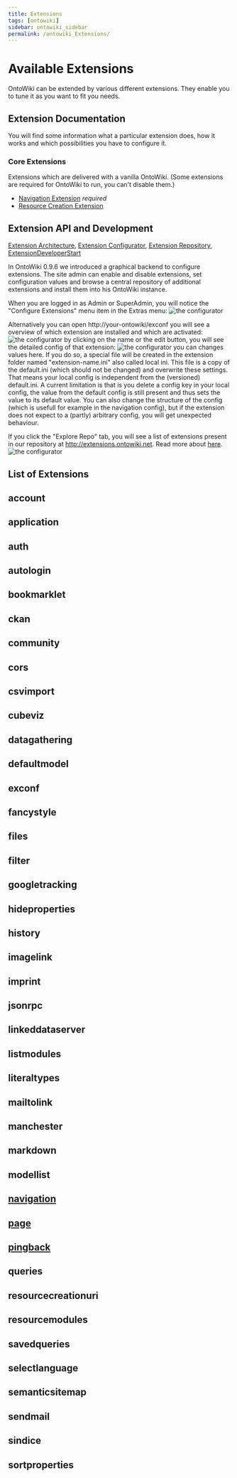 ```yaml
---
title: Extensions
tags: [ontowiki]
sidebar: ontowiki_sidebar
permalink: /ontowiki_Extensions/
---
```

# Available Extensions

OntoWiki can be extended by various different extensions. They enable you to tune it as you want to fit you needs.

## Extension Documentation
You will find some information what a particular extension does, how it works and which possibilities you have to configure it.

### Core Extensions
Extensions which are delivered with a vanilla OntoWiki. (Some extensions are required for OntoWiki to run, you can't disable them.)

* [Navigation Extension](http://docs.ontowiki.net/ontowiki_Navigation-Extension/) _required_
* [Resource Creation Extension](http://docs.ontowiki.net/ontowiki_Resource-Creation-Extension/)

## Extension API and Development
[Extension Architecture](http://docs.ontowiki.net/ontowiki_Extension-Architecture/),
[Extension Configurator](http://docs.ontowiki.net/ontowiki_Extension-Configurator/),
[Extension Repository](http://docs.ontowiki.net/ontowiki_Extension-Repository/),
[ExtensionDeveloperStart](http://docs.ontowiki.net/ontowiki_Extensions-Developer)

In OntoWiki 0.9.6 we introduced a graphical backend to configure extensions. The site admin can enable and disable extensions, set configuration values and browse a central repository of additional extensions and install them into his OntoWiki instance.

When you are logged in as Admin or SuperAdmin, you will notice the "Configure Extensions" menu item in the Extras menu:
![the configurator](https://github.com/AKSW/OntoWiki/wiki/images/exconf-open.png)

Alternatively you can open http://your-ontowiki/exconf
you will see a overview of which extension are installed and which are activated:
![the configurator](https://github.com/AKSW/OntoWiki/wiki/images/exconf-list.png)
by clicking on the name or the edit button, you will see the detailed config of that extension:
![the configurator](https://github.com/AKSW/OntoWiki/wiki/images/exconf-configure.png)
you can changes values here. If you do so, a special file will be created in the extension folder named "extension-name.ini" also called local ini. This file is a copy of the default.ini (which should not be changed) and overwrite these settings. That means your local config is independent from the (versioned) default.ini. A current limitation is that is you delete a config key in your local config, the value from the default config is still present and thus sets the value to its default value. You can also change the structure of the config (which is usefull for example in the navigation config), but if the extension does not expect to a (partly) arbitrary config, you will get unexpected behaviour.

If you click the "Explore Repo" tab, you will see a list of extensions present in our repository at http://extensions.ontowiki.net. Read more about [here](Extension-Repository).
![the configurator](https://github.com/AKSW/OntoWiki/wiki/images/exconf-explore.png)

## List of Extensions
<!-- TODO: get documentation from submodules with a script -->
## account

## application

## auth

## autologin

## bookmarklet

## ckan

## community

## cors

## csvimport

## cubeviz

## datagathering

## defaultmodel

## exconf

## fancystyle

## files

## filter

## googletracking

## hideproperties

## history

## imagelink

## imprint

## jsonrpc

## linkeddataserver

## listmodules

## literaltypes

## mailtolink

## manchester

## markdown

## modellist

## [navigation](http://docs.ontowiki.net/ontowiki_Navigation-Extension/)

## [page](http://docs.ontowiki.net/ontowiki_Page-extension/)

## [pingback](http://docs.ontowiki.net/ontowiki_SemanticPingback/)

## queries

## resourcecreationuri

## resourcemodules

## savedqueries

## selectlanguage

## semanticsitemap

## sendmail

## sindice

## sortproperties

